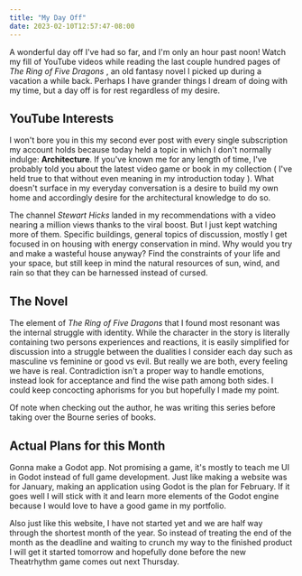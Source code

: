 ```yaml
---
title: "My Day Off"
date: 2023-02-10T12:57:47-08:00
---
```


A wonderful day off I've had so far, and I'm only an hour past noon! Watch my fill of YouTube videos while reading the last couple hundred pages of *The Ring of Five Dragons* , an old fantasy novel I picked up during a vacation a while back. Perhaps I have grander things I dream of doing with my time, but a day off is for rest regardless of my desire.

## YouTube Interests

I won't bore you in this my second ever post with every single subscription my account holds because today held a topic in which I don't normally indulge: **Architecture**. If you've known me for any length of time, I've probably told you about the latest video game or book in my collection ( I've held true to that without even meaning in my introduction today ). What doesn't surface in my everyday conversation is a desire to build my own home and accordingly desire for the architectural knowledge to do so.

The channel *Stewart Hicks* landed in my recommendations with a video nearing a million views thanks to the viral boost. But I just kept watching more of them. Specific buildings, general topics of discussion, mostly I get focused in on housing with energy conservation in mind. Why would you try and make a wasteful house anyway? Find the constraints of your life and your space, but still keep in mind the natural resources of sun, wind, and rain so that they can be harnessed instead of cursed.

## The Novel

The element of *The Ring of Five Dragons* that I found most resonant was the internal struggle with identity. While the character in the story is literally containing two persons experiences and reactions, it is easily simplified for discussion into a struggle between the dualities I consider each day such as masculine vs feminine or good vs evil. But really we are both, every feeling we have is real. Contradiction isn't a proper way to handle emotions, instead look for acceptance and find the wise path among both sides. I could keep concocting aphorisms for you but hopefully I made my point.

Of note when checking out the author, he was writing this series before taking over the Bourne series of books.

## Actual Plans for this Month

Gonna make a Godot app. Not promising a game, it's mostly to teach me UI in Godot instead of full game development. Just like making a website was for January, making an application using Godot is the plan for February. If it goes well I will stick with it and learn more elements of the Godot engine because I would love to have a good game in my portfolio.

Also just like this website, I have not started yet and we are half way through the shortest month of the year. So instead of treating the end of the month as the deadline and waiting to crunch my way to the finished product I will get it started tomorrow and hopefully done before the new Theatrhythm game comes out next Thursday.